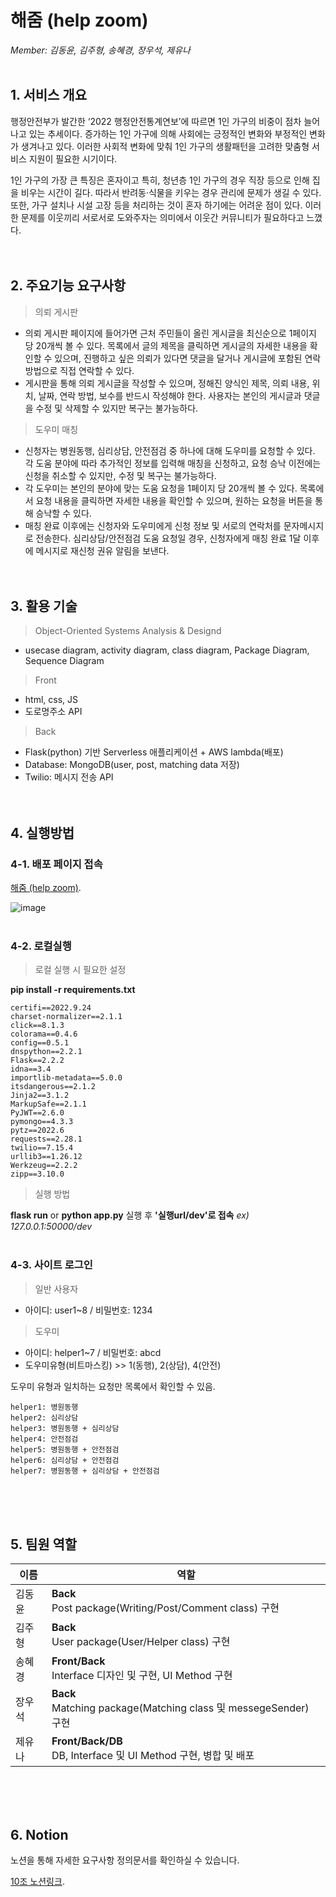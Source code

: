 # 해줌 (help zoom)
*Member: 김동윤, 김주형, 송혜경, 장우석, 제유나*
<br><br>

## 1. 서비스 개요
행정안전부가 발간한 ‘2022 행정안전통계연보’에 따르면 1인 가구의 비중이 점차 늘어나고 있는 추세이다. 증가하는 1인 가구에 의해 사회에는 긍정적인 변화와 부정적인 변화가 생겨나고 있다. 이러한 사회적 변화에 맞춰 1인 가구의 생활패턴을 고려한 맞춤형 서비스 지원이 필요한 시기이다. 

 1인 가구의 가장 큰 특징은 혼자이고 특히, 청년층 1인 가구의 경우 직장 등으로 인해 집을 비우는 시간이 길다. 따라서 반려동·식물을 키우는 경우 관리에 문제가 생길 수 있다. 또한, 가구 설치나 시설 고장 등을 처리하는 것이 혼자 하기에는 어려운 점이 있다. 이러한 문제를 이웃끼리 서로서로 도와주자는 의미에서 이웃간 커뮤니티가 필요하다고 느꼈다.
<br><br><br>

## 2. 주요기능 요구사항
> 의뢰 게시판
- 의뢰 게시판 페이지에 들어가면 근처 주민들이 올린 게시글을 최신순으로 1페이지 당 20개씩 볼 수 있다. 목록에서 글의 제목을 클릭하면 게시글의 자세한 내용을 확인할 수 있으며, 진행하고 싶은 의뢰가 있다면 댓글을 달거나 게시글에 포함된 연락 방법으로 직접 연락할 수 있다. 
- 게시판을 통해 의뢰 게시글을 작성할 수 있으며, 정해진 양식인 제목, 의뢰 내용, 위치, 날짜, 연락 방법, 보수를 반드시 작성해야 한다. 사용자는 본인의 게시글과 댓글을 수정 및 삭제할 수 있지만 복구는 불가능하다.

> 도우미 매칭
- 신청자는 병원동행, 심리상담, 안전점검 중 하나에 대해 도우미를 요청할 수 있다. 각 도움 분야에 따라 추가적인 정보를 입력해 매칭을 신청하고, 요청 승낙 이전에는 신청을 취소할 수 있지만, 수정 및 복구는 불가능하다.
- 각 도우미는 본인의 분야에 맞는 도움 요청을 1페이지 당 20개씩 볼 수 있다. 목록에서 요청 내용을 클릭하면 자세한 내용을 확인할 수 있으며, 원하는 요청을 버튼을 통해 승낙할 수 있다.
- 매칭 완료 이후에는 신청자와 도우미에게 신청 정보 및 서로의 연락처를 문자메시지로 전송한다. 심리상담/안전점검 도움 요청일 경우, 신청자에게 매칭 완료 1달 이후에 메시지로 재신청 권유 알림을 보낸다.
<br><br><br>

## 3. 활용 기술
> Object-Oriented Systems Analysis & Designd

- usecase diagram, activity diagram, class diagram, Package Diagram, Sequence Diagram

> Front

- html, css, JS
- 도로명주소 API

> Back

- Flask(python) 기반 Serverless 애플리케이션 + AWS lambda(배포)
- Database: MongoDB(user, post, matching data 저장)
- Twilio: 메시지 전송 API
<br><br><br>


## 4. 실행방법
### 4-1. 배포 페이지 접속
[해줌 (help zoom)](https://url.kr/uo8rym).

![image](https://user-images.githubusercontent.com/81686317/205733882-183c9390-7bb1-4b58-a957-680482345ea3.png)
<br><br>
### 4-2. 로컬실행
> 로컬 실행 시 필요한 설정

**pip install -r requirements.txt**

```
certifi==2022.9.24
charset-normalizer==2.1.1
click==8.1.3
colorama==0.4.6
config==0.5.1
dnspython==2.2.1
Flask==2.2.2
idna==3.4
importlib-metadata==5.0.0
itsdangerous==2.1.2
Jinja2==3.1.2
MarkupSafe==2.1.1
PyJWT==2.6.0
pymongo==4.3.3
pytz==2022.6
requests==2.28.1
twilio==7.15.4
urllib3==1.26.12
Werkzeug==2.2.2
zipp==3.10.0
```
> 실행 방법

**flask run** or **python app.py** 실행 후 
**'실행url/dev'로 접속** _ex) 127.0.0.1:50000/dev_
<br><br>

### 4-3. 사이트 로그인

> 일반 사용자
- 아이디: user1~8 / 비밀번호: 1234

> 도우미
- 아이디: helper1~7 / 비밀번호: abcd
- 도우미유형(비트마스킹) >>  1(동행), 2(상담), 4(안전)

도우미 유형과 일치하는 요청만 목록에서 확인할 수 있음.
```
helper1: 병원동행
helper2: 심리상담
helper3: 병원동행 + 심리상담
helper4: 안전점검
helper5: 병원동행 + 안전점검
helper6: 심리상담 + 안전점검
helper7: 병원동행 + 심리상담 + 안전점검 
```
<br><br><br>

## 5. 팀원 역할

|이름|역할|
|---|------------------------|
|김동윤|__Back__<br>Post package(Writing/Post/Comment class) 구현|
|김주형|__Back__<br>User package(User/Helper class) 구현|
|송혜경|__Front/Back__<br>Interface 디자인 및 구현, UI Method 구현|
|장우석|__Back__<br>Matching package(Matching class 및 messegeSender) 구현|
|제유나|__Front/Back/DB__<br>DB, Interface 및 UI Method 구현, 병합 및 배포|

<br><br><br>
## 6. Notion
노션을 통해 자세한 요구사항 정의문서를 확인하실 수 있습니다.

[10조 노션링크](https://productive-sink-04a.notion.site/10-_-_-8aab670b594b46c7a837febc942c17a8).
